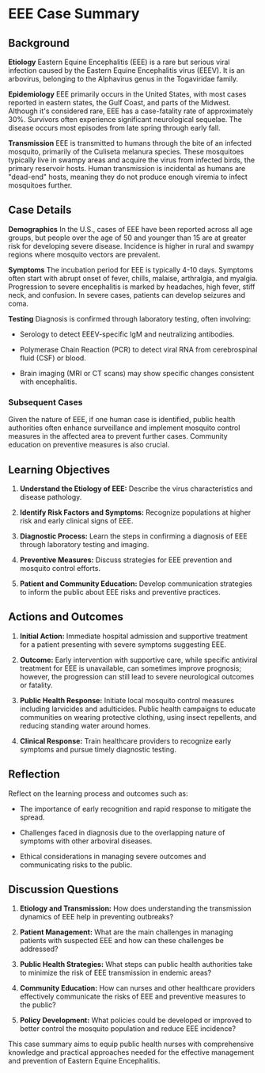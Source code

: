 # EEE Case Summary

## Background

**Etiology**
Eastern Equine Encephalitis (EEE) is a rare but serious viral infection caused by the Eastern Equine Encephalitis virus (EEEV). It is an arbovirus, belonging to the Alphavirus genus in the Togaviridae family.

**Epidemiology**
EEE primarily occurs in the United States, with most cases reported in eastern states, the Gulf Coast, and parts of the Midwest. Although it's considered rare, EEE has a case-fatality rate of approximately 30%. Survivors often experience significant neurological sequelae. The disease occurs most episodes from late spring through early fall.

**Transmission**
EEE is transmitted to humans through the bite of an infected mosquito, primarily of the Culiseta melanura species. These mosquitoes typically live in swampy areas and acquire the virus from infected birds, the primary reservoir hosts. Human transmission is incidental as humans are "dead-end" hosts, meaning they do not produce enough viremia to infect mosquitoes further.

## Case Details

**Demographics**
In the U.S., cases of EEE have been reported across all age groups, but people over the age of 50 and younger than 15 are at greater risk for developing severe disease. Incidence is higher in rural and swampy regions where mosquito vectors are prevalent.

**Symptoms**
The incubation period for EEE is typically 4-10 days. Symptoms often start with abrupt onset of fever, chills, malaise, arthralgia, and myalgia. Progression to severe encephalitis is marked by headaches, high fever, stiff neck, and confusion. In severe cases, patients can develop seizures and coma.

**Testing**
Diagnosis is confirmed through laboratory testing, often involving:

- Serology to detect EEEV-specific IgM and neutralizing antibodies.

- Polymerase Chain Reaction (PCR) to detect viral RNA from cerebrospinal fluid (CSF) or blood.

- Brain imaging (MRI or CT scans) may show specific changes consistent with encephalitis.

### Subsequent Cases

Given the nature of EEE, if one human case is identified, public health authorities often enhance surveillance and implement mosquito control measures in the affected area to prevent further cases. Community education on preventive measures is also crucial.

## Learning Objectives

1. **Understand the Etiology of EEE:**
   Describe the virus characteristics and disease pathology.
   
2. **Identify Risk Factors and Symptoms:**
   Recognize populations at higher risk and early clinical signs of EEE.
   
3. **Diagnostic Process:**
   Learn the steps in confirming a diagnosis of EEE through laboratory testing and imaging.
   
4. **Preventive Measures:**
   Discuss strategies for EEE prevention and mosquito control efforts.
   
5. **Patient and Community Education:**
   Develop communication strategies to inform the public about EEE risks and preventive practices.

## Actions and Outcomes

1. **Initial Action:**
   Immediate hospital admission and supportive treatment for a patient presenting with severe symptoms suggesting EEE.
   
2. **Outcome:**
   Early intervention with supportive care, while specific antiviral treatment for EEE is unavailable, can sometimes improve prognosis; however, the progression can still lead to severe neurological outcomes or fatality.

3. **Public Health Response:**
   Initiate local mosquito control measures including larvicides and adulticides. Public health campaigns to educate communities on wearing protective clothing, using insect repellents, and reducing standing water around homes.

4. **Clinical Response:**
   Train healthcare providers to recognize early symptoms and pursue timely diagnostic testing.

## Reflection

Reflect on the learning process and outcomes such as:

- The importance of early recognition and rapid response to mitigate the spread.

- Challenges faced in diagnosis due to the overlapping nature of symptoms with other arboviral diseases.

- Ethical considerations in managing severe outcomes and communicating risks to the public.

## Discussion Questions

1. **Etiology and Transmission:**
   How does understanding the transmission dynamics of EEE help in preventing outbreaks?

2. **Patient Management:**
   What are the main challenges in managing patients with suspected EEE and how can these challenges be addressed?

3. **Public Health Strategies:**
   What steps can public health authorities take to minimize the risk of EEE transmission in endemic areas?

4. **Community Education:**
   How can nurses and other healthcare providers effectively communicate the risks of EEE and preventive measures to the public?

5. **Policy Development:**
   What policies could be developed or improved to better control the mosquito population and reduce EEE incidence?



This case summary aims to equip public health nurses with comprehensive knowledge and practical approaches needed for the effective management and prevention of Eastern Equine Encephalitis.
